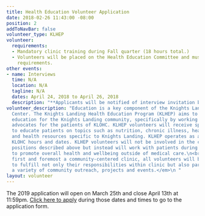 ```yaml
---
title: Health Education Volunteer Application
date: 2018-02-26 11:43:00 -08:00
position: 2
addToNavBar: false
volunteer_type: KLHEP
volunteer:
  requirements:
  - Mandatory clinic training during Fall quarter (18 hours total.)
  - Volunteers will be placed on the Health Education Committee and must fill committee
    requirements.
other events:
- name: Interviews
  time: N/A
  location: N/A
  tagline: N/A
  dates: April 24, 2018 to April 26, 2018
  description: "**Applicants will be notified of interview invitation by April 13th**"
volunteer_description: "Education is a key component of the Knights Landing One Health
  Center. The Knights Landing Health Education Program (KLHEP) aims to provide health
  education for the Knights Landing community, specifically by working as one-on-one
  advocates for the patients of KLOHC. KLHEP volunteers will receive special training
  to educate patients on topics such as nutrition, chronic illness, health behavior,
  and health resources specific to Knights Landing. KLHEP operates as a part of regular
  KLOHC hours and dates. KLHEP volunteers will not be involved in the clinic volunteer
  positions described above but instead will work with patients during their visit
  to promote overall health and wellbeing outside of medical care.\n<br /><br />\n<em>*As
  first and foremost a community-centered clinic, all volunteers will be expected
  to fulfill not only their responsibilities within clinic but also participate in
  a variety of community outreach, projects and events.</em>\n "
layout: volunteer
---
```


The 2019 application will open on March 25th and close April 13th at 11:59pm. [Click here to apply](https://goo.gl/forms/Z53gvlTY8DhqpYj23) during those dates and times to go to the application form.
